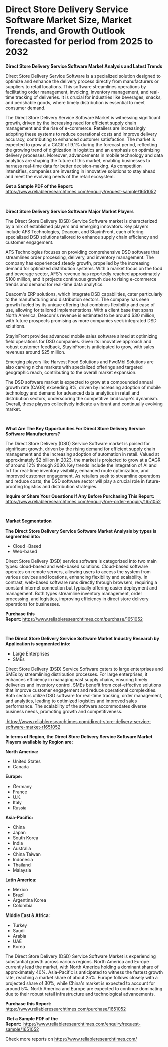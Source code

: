 <p><h1>Direct Store Delivery Service Software Market Size, Market Trends, and Growth Outlook forecasted for period from 2025 to 2032</h1></p><p><strong>Direct Store Delivery Service Software Market Analysis and Latest Trends</strong></p>
<p><p>Direct Store Delivery Service Software is a specialized solution designed to optimize and enhance the delivery process directly from manufacturers or suppliers to retail locations. This software streamlines operations by facilitating order management, invoicing, inventory management, and real-time tracking of deliveries. It is crucial for industries like beverages, snacks, and perishable goods, where timely distribution is essential to meet consumer demand.</p><p>The Direct Store Delivery Service Software Market is witnessing significant growth, driven by the increasing need for efficient supply chain management and the rise of e-commerce. Retailers are increasingly adopting these systems to reduce operational costs and improve delivery accuracy, contributing to enhanced customer satisfaction. The market is expected to grow at a CAGR of 9.1% during the forecast period, reflecting the growing trend of digitization in logistics and an emphasis on optimizing delivery processes. Moreover, advancements in mobile technology and data analytics are shaping the future of this market, enabling businesses to harness real-time data for better decision-making. As competition intensifies, companies are investing in innovative solutions to stay ahead and meet the evolving needs of the retail ecosystem.</p></p>
<p><strong>Get a Sample PDF of the Report:&nbsp;</strong> <a href="https://www.reliableresearchtimes.com/enquiry/request-sample/1651052?utm_campaign=2931&utm_medium=2&utm_source=Github&utm_content=ia&utm_term=24032025&utm_id=direct-store-delivery-service-software">https://www.reliableresearchtimes.com/enquiry/request-sample/1651052</a></p>
<p>&nbsp;</p>
<p><strong>Direct Store Delivery Service Software Major Market Players</strong></p>
<p><p>The Direct Store Delivery (DSD) Service Software market is characterized by a mix of established players and emerging innovators. Key players include AFS Technologies, Deacom, and StayinFront, each offering specialized DSD solutions tailored to enhance supply chain efficiency and customer engagement. </p><p>AFS Technologies focuses on providing comprehensive DSD software that streamlines order processing, delivery, and inventory management. The company has experienced steady growth, propelled by the increasing demand for optimized distribution systems. With a market focus on the food and beverage sector, AFS's revenue has reportedly reached approximately $100 million, and it projects continuous growth due to rising e-commerce trends and demand for real-time data analytics.</p><p>Deacom's ERP solutions, which integrate DSD capabilities, cater particularly to the manufacturing and distribution sectors. The company has seen growth fueled by its unique offering that combines flexibility and ease of use, allowing for tailored implementations. With a client base that spans North America, Deacom's revenue is estimated to be around $30 million, with future prospects promising as more companies seek integrated DSD solutions.</p><p>StayinFront provides advanced mobile sales software aimed at optimizing field operations for DSD companies. Given its innovative approach and robust customer feedback, StayinFront is anticipated to grow, with sales revenues around $25 million. </p><p>Emerging players like Harvest Food Solutions and FwdMbl Solutions are also carving niche markets with specialized offerings and targeted geographic reach, contributing to the overall market expansion.</p><p>The DSD software market is expected to grow at a compounded annual growth rate (CAGR) exceeding 8%, driven by increasing adoption of mobile technology and demand for advanced data analytics in retail and distribution sectors, underscoring the competitive landscape's dynamism. Overall, these players collectively indicate a vibrant and continually evolving market.</p></p>
<p>&nbsp;</p>
<p><strong>What Are The Key Opportunities For Direct Store Delivery Service Software Manufacturers?</strong></p>
<p><p>The Direct Store Delivery (DSD) Service Software market is poised for significant growth, driven by the rising demand for efficient supply chain management and the increasing adoption of automation in retail. Valued at approximately $2 billion in 2023, the market is projected to grow at a CAGR of around 12% through 2030. Key trends include the integration of AI and IoT for real-time inventory visibility, enhanced route optimization, and improved customer engagement. As retailers seek to streamline operations and reduce costs, the DSD software sector will play a crucial role in future-proofing logistics and distribution strategies.</p></p>
<p><strong>Inquire or Share Your Questions If Any Before Purchasing This Report:</strong> <a href="https://www.reliableresearchtimes.com/enquiry/pre-order-enquiry/1651052?utm_campaign=2931&utm_medium=2&utm_source=Github&utm_content=ia&utm_term=24032025&utm_id=direct-store-delivery-service-software">https://www.reliableresearchtimes.com/enquiry/pre-order-enquiry/1651052</a></p>
<p>&nbsp;</p>
<p><strong>Market Segmentation</strong></p>
<p><strong>The Direct Store Delivery Service Software Market Analysis by types is segmented into:</strong></p>
<p><ul><li>Cloud -Based</li><li>Web-based</li></ul></p>
<p><p>Direct Store Delivery (DSD) service software is categorized into two main types: cloud-based and web-based solutions. Cloud-based software operates on remote servers, allowing users to access the system from various devices and locations, enhancing flexibility and scalability. In contrast, web-based software runs directly through browsers, requiring a constant internet connection but typically offering easier deployment and management. Both types streamline inventory management, order processing, and logistics, improving efficiency in direct store delivery operations for businesses.</p></p>
<p><strong>Purchase this Report:&nbsp;</strong><a href="https://www.reliableresearchtimes.com/purchase/1651052?utm_campaign=2931&utm_medium=2&utm_source=Github&utm_content=ia&utm_term=24032025&utm_id=direct-store-delivery-service-software">https://www.reliableresearchtimes.com/purchase/1651052</a></p>
<p>&nbsp;</p>
<p><strong>The Direct Store Delivery Service Software Market Industry Research by Application is segmented into:</strong></p>
<p><ul><li>Large Enterprises</li><li>SMEs</li></ul></p>
<p><p>Direct Store Delivery (DSD) Service Software caters to large enterprises and SMEs by streamlining distribution processes. For large enterprises, it enhances efficiency in managing vast supply chains, ensuring timely deliveries and inventory control. SMEs benefit from cost-effective solutions that improve customer engagement and reduce operational complexities. Both sectors utilize DSD software for real-time tracking, order management, and analytics, leading to optimized logistics and improved sales performance. The scalability of the software accommodates diverse business needs, promoting growth and competitiveness.</p></p>
<p><a href="https://www.reliableresearchtimes.com/direct-store-delivery-service-software-market-r1651052?utm_campaign=2931&utm_medium=2&utm_source=Github&utm_content=ia&utm_term=24032025&utm_id=direct-store-delivery-service-software">&nbsp;https://www.reliableresearchtimes.com/direct-store-delivery-service-software-market-r1651052</a></p>
<p><strong>In terms of Region, the Direct Store Delivery Service Software Market Players available by Region are:</strong></p>
<p>
    <p> <strong> North America: </strong>
        <ul>
            <li>United States</li>
            <li>Canada</li>
        </ul>
        </p> 
    <p> <strong> Europe: </strong>
        <ul>
            <li>Germany</li>
            <li>France</li>
            <li>U.K.</li>
            <li>Italy</li>
            <li>Russia</li>
        </ul>
        </p> 
    <p> <strong> Asia-Pacific: </strong>
        <ul>
            <li>China</li>
            <li>Japan</li>
            <li>South Korea</li>
            <li>India</li>
            <li>Australia</li>
            <li>China Taiwan</li>
            <li>Indonesia</li>
            <li>Thailand</li>
            <li>Malaysia</li>
        </ul>
        </p> 
    <p> <strong> Latin America: </strong>
        <ul>
            <li>Mexico</li>
            <li>Brazil</li>
            <li>Argentina Korea</li>
            <li>Colombia</li>
        </ul>
        </p> 
    <p> <strong> Middle East & Africa: </strong>
        <ul>
            <li>Turkey</li>
            <li>Saudi</li>
            <li>Arabia</li>
            <li>UAE</li>
            <li>Korea</li>
        </ul>
    </p>
    </p>
<p><p>The Direct Store Delivery (DSD) Service Software Market is experiencing substantial growth across various regions. North America and Europe currently lead the market, with North America holding a dominant share of approximately 40%. Asia-Pacific is anticipated to witness the fastest growth rate, reaching a market share of about 25%. Europe follows closely with a projected share of 30%, while China's market is expected to account for around 5%. North America and Europe are expected to continue dominating due to their robust retail infrastructure and technological advancements.</p></p>
<p><strong>Purchase this Report: </strong><a href="https://www.reliableresearchtimes.com/purchase/1651052?utm_campaign=2931&utm_medium=2&utm_source=Github&utm_content=ia&utm_term=24032025&utm_id=direct-store-delivery-service-software">https://www.reliableresearchtimes.com/purchase/1651052</a></p>
<p>&nbsp;<strong>Get a Sample PDF of the Report:&nbsp;&nbsp;</strong><a href="https://www.reliableresearchtimes.com/enquiry/request-sample/1651052?utm_campaign=2931&utm_medium=2&utm_source=Github&utm_content=ia&utm_term=24032025&utm_id=direct-store-delivery-service-software">https://www.reliableresearchtimes.com/enquiry/request-sample/1651052</a></p>
<p><strong></strong></p>
<p>Check more reports on <a href="https://www.reliableresearchtimes.com/?utm_campaign=2931&utm_medium=2&utm_source=Github&utm_content=ia&utm_term=24032025&utm_id=direct-store-delivery-service-software">https://www.reliableresearchtimes.com/</a></p>